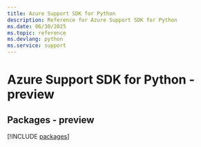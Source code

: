 ```yaml
---
title: Azure Support SDK for Python
description: Reference for Azure Support SDK for Python
ms.date: 06/30/2025
ms.topic: reference
ms.devlang: python
ms.service: support
---
```

# Azure Support SDK for Python - preview
## Packages - preview
[!INCLUDE [packages](support-index.md)]